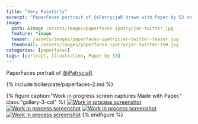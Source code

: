 ```yaml
---
title: "Very Painterly"
excerpt: "PaperFaces portrait of @iPatrycjaR drawn with Paper by 53 on an iPad."
image: 
  path: &image /assets/images/paperfaces-ipatrycjar-twitter.jpg 
  feature: *image
  teaser: /assets/images/paperfaces-ipatrycjar-twitter-teaser.jpg
  thumbnail: /assets/images/paperfaces-ipatrycjar-twitter-150.jpg
categories: [paperfaces]
tags: [portrait, illustration, Paper by 53]
---
```


PaperFaces portrait of [@iPatrycjaR](https://twitter.com/ipatrycjar).

{% include boilerplate/paperfaces-2.md %}

{% figure caption:"Work in progress screen captures Made with Paper." class:"gallery-3-col" %}
[![Work in process screenshot](/assets/images/paperfaces-ipatrycjar-process-1-600.jpg)](/assets/images/paperfaces-ipatrycjar-process-1-lg.jpg) [![Work in process screenshot](/assets/images/paperfaces-ipatrycjar-process-2-600.jpg)](/assets/images/paperfaces-ipatrycjar-process-2-lg.jpg) [![Work in process screenshot](/assets/images/paperfaces-ipatrycjar-process-3-600.jpg)](/assets/images/paperfaces-ipatrycjar-process-3-lg.jpg) [![Work in process screenshot](/assets/images/paperfaces-ipatrycjar-process-4-600.jpg)](/assets/images/paperfaces-ipatrycjar-process-4-lg.jpg)
{% endfigure %}
